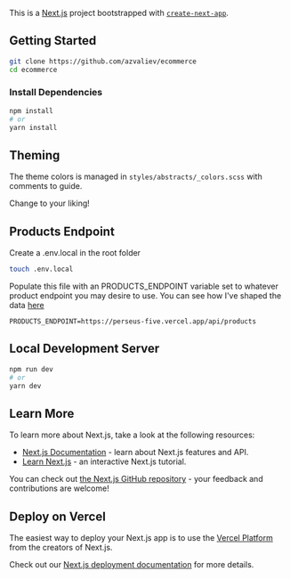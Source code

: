 This is a [Next.js](https://nextjs.org/) project bootstrapped with [`create-next-app`](https://github.com/vercel/next.js/tree/canary/packages/create-next-app).

## Getting Started

```bash
git clone https://github.com/azvaliev/ecommerce
cd ecommerce
```

### Install Dependencies

```bash
npm install 
# or
yarn install
```

## Theming
The theme colors is managed in `styles/abstracts/_colors.scss` with comments to guide.

Change to your liking!

## Products Endpoint

Create a .env.local in the root folder

```bash
touch .env.local
```

Populate this file with an PRODUCTS_ENDPOINT variable set to whatever product endpoint you may desire to use.
You can see how I've shaped the data [here](https://perseus-five.vercel.app/api/products)

```
PRODUCTS_ENDPOINT=https://perseus-five.vercel.app/api/products
```

## Local Development Server

```bash
npm run dev
# or
yarn dev
```

## Learn More

To learn more about Next.js, take a look at the following resources:

- [Next.js Documentation](https://nextjs.org/docs) - learn about Next.js features and API.
- [Learn Next.js](https://nextjs.org/learn) - an interactive Next.js tutorial.

You can check out [the Next.js GitHub repository](https://github.com/vercel/next.js/) - your feedback and contributions are welcome!

## Deploy on Vercel

The easiest way to deploy your Next.js app is to use the [Vercel Platform](https://vercel.com/new?utm_medium=default-template&filter=next.js&utm_source=create-next-app&utm_campaign=create-next-app-readme) from the creators of Next.js.

Check out our [Next.js deployment documentation](https://nextjs.org/docs/deployment) for more details.

